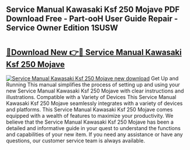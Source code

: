 ## Service Manual Kawasaki Ksf 250 Mojave PDF Download Free - Part-ooH User Guide Repair - Service Owner Edition 1SUSW

# <h2><a href="http://bc8262.oget.top/?id=Service+Manual+Kawasaki+Ksf+250+Mojave">🔗Download New 👉🔴 Service Manual Kawasaki Ksf 250 Mojave</a></h2>

[![Service Manual Kawasaki Ksf 250 Mojave new download](https://i.imgur.com/5g1atiW.png)](http://bc8262.oget.top/?id=Service+Manual+Kawasaki+Ksf+250+Mojave)
Get Up and Running This manual simplifies the process of setting up and using your new Service Manual Kawasaki Ksf 250 Mojave with clear instructions and illustrations. Compatible with a Variety of Devices This Service Manual Kawasaki Ksf 250 Mojave seamlessly integrates with a variety of devices and platforms. This Service Manual Kawasaki Ksf 250 Mojave comes equipped with a wealth of features to maximize your productivity. We believe that the Service Manual Kawasaki Ksf 250 Mojave has been a detailed and informative guide in your quest to understand the functions and capabilities of your new item. If you need any assistance or have any questions, our customer service team is always available.
